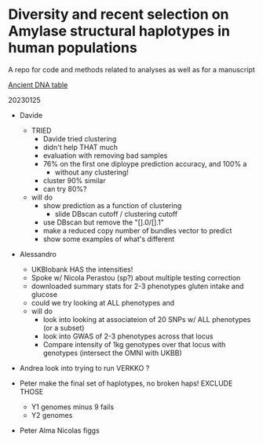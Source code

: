 # Diversity and recent selection on Amylase structural haplotypes in human populations

A repo for code and methods related to analyses as well as for a manuscript

[Ancient DNA table](https://docs.google.com/spreadsheets/d/1ZYty8-Vjv_z_C4Qu-zX4G7yUwE74USH5/edit?usp=share_link&ouid=100649124313766242630&rtpof=true&sd=true)


20230125

- Davide
    - TRIED
        - Davide tried clustering
        - didn't help THAT much
        - evaluation with removing bad samples
        - 76% on the first one diploype prediction accuracy, and 100%  a
            - without any clustering!
        - cluster 90% similar
        - can try 80%?
    - will do
        - show prediction as a function of clustering
            - slide DBscan cutoff / clustering cutoff
        - use DBscan but remove the "[].0/[].1"
        - make a reduced copy number of bundles vector to predict
        - show some examples of what's different
- Alessandro
    - UKBIobank HAS the intensities!
    - Spoke w/ Nicola Perastou (sp?) about multiple testing correction
    - downloaded summary stats for 2-3 phenotypes gluten intake and glucose 
    - could we try looking at ALL phenotypes and 
    - will do
        - look into looking at associateion of 20 SNPs w/ ALL phenotypes (or a subset)
        - look into GWAS of 2-3 phenotypes across that locus
        - Compare intensity of 1kg genotypes over that locus with genotypes (intersect the OMNI with UKBB)

- Andrea look into trying to run VERKKO ?
- Peter make the final set of haplotypes, no broken haps! EXCLUDE THOSE
    - Y1 genomes minus 9 fails
    - Y2 genomes 
- Peter Alma Nicolas figgs



